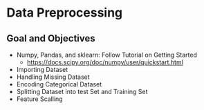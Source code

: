 # Data Preprocessing
## Goal and Objectives
* Numpy, Pandas, and sklearn: Follow Tutorial on Getting Started
  * https://docs.scipy.org/doc/numpy/user/quickstart.html
* Importing Dataset
* Handling Missing Dataset
* Encoding Categorical Dataset
* Splitting Dataset into test Set and Training Set
* Feature Scalling
